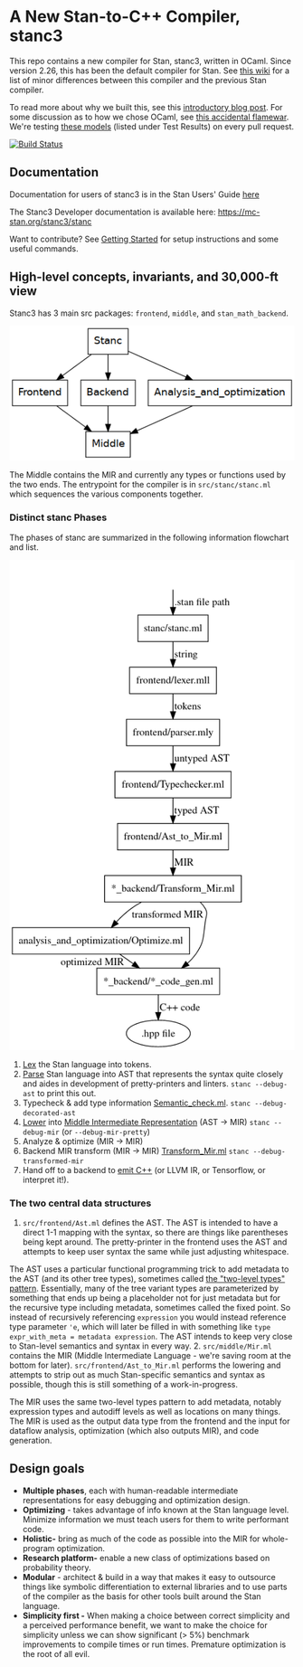 # A New Stan-to-C++ Compiler, stanc3
This repo contains a new compiler for Stan, stanc3, written in OCaml.
Since version 2.26, this has been the default compiler for Stan. See [this wiki](https://github.com/stan-dev/stanc3/wiki/changes-from-stanc2) for a list of minor differences between this compiler and the previous Stan compiler.

To read more about why we built this, see this [introductory blog post](https://statmodeling.stat.columbia.edu/2019/03/13/stanc3-rewriting-the-stan-compiler/). For some discussion as to how we chose OCaml, see [this accidental flamewar](https://discourse.mc-stan.org/t/choosing-the-new-stan-compilers-implementation-language/6203).
We're testing [these models](https://jenkins.mc-stan.org/job/stanc3/job/master/) (listed under Test Results) on every pull request.

[![Build Status](https://jenkins.mc-stan.org/buildStatus/icon?job=stanc3%2Fmaster&style=flat-square)](https://jenkins.mc-stan.org/job/stanc3/job/master/)


## Documentation

Documentation for users of stanc3 is in the Stan Users' Guide [here](https://mc-stan.org/docs/stan-users-guide/using-the-stan-compiler.html)

The Stanc3 Developer documentation is available here: https://mc-stan.org/stanc3/stanc

Want to contribute? See [Getting Started](https://mc-stan.org/stanc3/stanc/getting_started.html)
for setup instructions and some useful commands.

## High-level concepts, invariants, and 30,000-ft view
Stanc3 has 3 main src packages: `frontend`, `middle`, and `stan_math_backend`.

![top-level stanc3 architecture](docs/img/architecture.png)

The Middle contains the MIR and currently any types or functions used by the two ends.
The entrypoint for the compiler is in `src/stanc/stanc.ml` which sequences the various components together.

### Distinct stanc Phases

The phases of stanc are summarized in the following information flowchart and list.

![stanc3 information flow](docs/img/information-flow.png)

1. [Lex](src/frontend/lexer.mll) the Stan language into tokens.
1. [Parse](src/frontend/parser.mly) Stan language into AST that represents the syntax quite closely and aides in development of pretty-printers and linters. `stanc --debug-ast` to print this out.
1. Typecheck & add type information [Semantic_check.ml](src/frontend/Semantic_check.ml).  `stanc --debug-decorated-ast`
1. [Lower](src/frontend/Ast_to_Mir.ml) into [Middle Intermediate Representation](src/middle/Mir.ml) (AST -> MIR) `stanc --debug-mir` (or `--debug-mir-pretty`)
1. Analyze & optimize (MIR -> MIR)
1. Backend MIR transform (MIR -> MIR) [Transform_Mir.ml](src/stan_math_backend/Transform_Mir.ml)  `stanc --debug-transformed-mir`
1. Hand off to a backend to [emit C++](src/stan_math_backend/Stan_math_code_gen.ml) (or LLVM IR, or Tensorflow, or interpret it!).

### The two central data structures

1. `src/frontend/Ast.ml` defines the AST. The AST is intended to have a direct 1-1 mapping with the syntax, so there are things like parentheses being kept around.
The pretty-printer in the frontend uses the AST and attempts to keep user syntax the same while just adjusting whitespace.

  The AST uses a particular functional programming trick to add metadata to the AST (and its other tree types), sometimes called [the "two-level types" pattern](http://lambda-the-ultimate.org/node/4170#comment-63836). Essentially, many of the tree variant types are parameterized by something that ends up being a placeholder not for just metadata but for the recursive type including metadata, sometimes called the fixed point. So instead of recursively referencing `expression` you would instead reference type parameter `'e`, which will later be filled in with something like `type expr_with_meta = metadata expression`.
The AST intends to keep very close to Stan-level semantics and syntax in every way.
2. `src/middle/Mir.ml` contains the MIR (Middle Intermediate Language - we're saving room at the bottom for later). `src/frontend/Ast_to_Mir.ml` performs the lowering and attempts to strip out as much Stan-specific semantics and syntax as possible, though this is still something of a work-in-progress.

  The MIR uses the same two-level types pattern to add metadata, notably expression types and autodiff levels as well as locations on many things. The MIR is used as the output data type from the frontend and the input for dataflow analysis, optimization (which also outputs MIR), and code generation.

## Design goals
* **Multiple phases**, each with human-readable intermediate representations for easy debugging and optimization design.
* **Optimizing** - takes advantage of info known at the Stan language level. Minimize information we must teach users for them to write performant code.
* **Holistic-** bring as much of the code as possible into the MIR for whole-program optimization.
* **Research platform-** enable a new class of optimizations based on probability theory.
* **Modular** - architect & build in a way that makes it easy to outsource things like symbolic differentiation to external libraries and to use parts of the compiler as the basis for other tools built around the Stan language.
* **Simplicity first -** When making a choice between correct simplicity and a perceived performance benefit, we want to make the choice for simplicity unless we can show significant (> 5%) benchmark improvements to compile times or run times. Premature optimization is the root of all evil.
